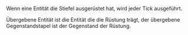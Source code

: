 Wenn eine Entität die Stiefel ausgerüstet hat, wird jeder Tick ausgeführt.

Übergebene Entität ist die Entität die die Rüstung trägt, der übergebene Gegenstandstapel ist der Gegenstand der Rüstung.